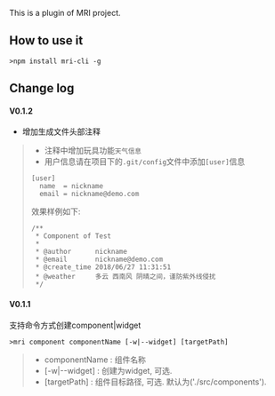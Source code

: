 This is a plugin of MRI project.

## How to use it

```
>npm install mri-cli -g
```

## Change log

#### V0.1.2
- 增加生成文件头部注释
> - 注释中增加玩具功能`天气信息`
> - 用户信息请在项目下的`.git/config`文件中添加`[user]`信息
> ```vim
> [user]
> 	name  = nickname
> 	email = nickname@demo.com
> ```
> 效果样例如下:
> ```
> /**
>  * Component of Test
>  *
>  * @author      nickname
>  * @email       nickname@demo.com
>  * @create_time 2018/06/27 11:31:51
>  * @weather     多云 西南风 阴晴之间，谨防紫外线侵扰
>  */
> ```

#### V0.1.1
支持命令方式创建component|widget
```
>mri component componentName [-w|--widget] [targetPath]
```
> - componentName : 组件名称
> - [-w|--widget] : 创建为widget, 可选.
> - [targetPath]  : 组件目标路径, 可选. 默认为('./src/components').